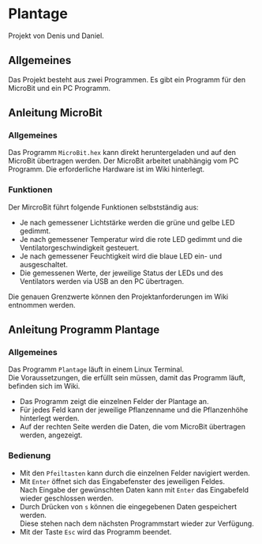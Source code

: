 # Plantage
Projekt von Denis und Daniel.

## Allgemeines
Das Projekt besteht aus zwei Programmen.
Es gibt ein Programm für den MicroBit und ein PC Programm.


## Anleitung MicroBit
### Allgemeines
Das Programm `MicroBit.hex` kann direkt heruntergeladen und auf den MicroBit übertragen werden.
Der MicroBit arbeitet unabhängig vom PC Programm.
Die erforderliche Hardware ist im Wiki hinterlegt.

### Funktionen
Der MircroBit führt folgende Funktionen selbstständig aus:

* Je nach gemessener Lichtstärke werden die grüne und gelbe LED gedimmt.  
* Je nach gemessener Temperatur wird die rote LED gedimmt und die Ventilatorgeschwindigkeit gesteuert.  
* Je nach gemessener Feuchtigkeit wird die blaue LED ein- und ausgeschaltet.  
* Die gemessenen Werte, der jeweilige Status der LEDs und des Ventilators werden via USB an den PC übertragen.  

Die genauen Grenzwerte können den Projektanforderungen im Wiki entnommen werden.

## Anleitung Programm Plantage
### Allgemeines
Das Programm `Plantage` läuft in einem Linux Terminal.  
Die Voraussetzungen, die erfüllt sein müssen, damit das Programm läuft, befinden sich im Wiki.

* Das Programm zeigt die einzelnen Felder der Plantage an.  
* Für jedes Feld kann der jeweilige Pflanzenname und die Pflanzenhöhe hinterlegt werden.  
* Auf der rechten Seite werden die Daten, die vom MicroBit übertragen werden, angezeigt.

### Bedienung
* Mit den `Pfeiltasten` kann durch die einzelnen Felder navigiert werden.  
* Mit `Enter` öffnet sich das Eingabefenster des jeweiligen Feldes.  
Nach Eingabe der gewünschten Daten kann mit `Enter` das Eingabefeld wieder geschlossen werden.  
* Durch Drücken von `s` können die eingegebenen Daten gespeichert werden.  
Diese stehen nach dem nächsten Programmstart wieder zur Verfügung.  
* Mit der Taste `Esc` wird das Programm beendet.
